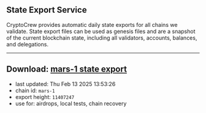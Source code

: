 ## State Export Service
CryptoCrew provides automatic daily state exports for all chains we validate. State export files can be used as genesis files and are a snapshot of the current blockchain state, including all validators, accounts, balances, and delegations.

---
**Download: [mars-1 state export](https://ccv-s3.nbg1.your-objectstorage.com/SERVICE/mars/mars-1_export_11407247.json)**
---

- last updated: Thu Feb 13 2025 13:53:26
- chain id: `mars-1`
- export height: `11407247`
- use for: airdrops, local tests, chain recovery
